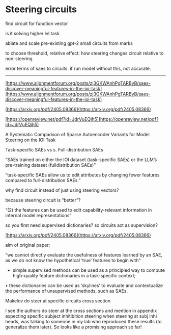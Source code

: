 # Steering circuits

find circuit for function vector

is it solving higher lvl task

ablate and scale pre-existing gpt-2 small circuits from marks

to choose threshold, relative effect: how steering changes circuit relative to non-steering

error terms of saes to circuits. if run model without this, not accurate. 

---

[https://www.alignmentforum.org/posts/zj3GKWAnhPgTARByB/saes-discover-meaningful-features-in-the-ioi-task](https://www.alignmentforum.org/posts/zj3GKWAnhPgTARByB/saes-discover-meaningful-features-in-the-ioi-task)

[https://arxiv.org/pdf/2405.08366](https://arxiv.org/pdf/2405.08366)

[https://openreview.net/pdf?id=JdrVuEQih5](https://openreview.net/pdf?id=JdrVuEQih5)

A Systematic Comparison of Sparse Autoencoder Variants for Model Steering on the IOI Task

Task-specific SAEs vs s. Full-distribution SAEs

“SAEs trained on either the IOI dataset (task-specific SAEs) or the LLM’s pre-training dataset (fulldistribution SAEs)”

“task-specific SAEs allow us to edit attributes by changing fewer features compared to full-distribution SAEs.”

why find circuit instead of just using steering vectors?

because steering circuit is “better”?

“(2) the features can be used to edit capability-relevant information in internal model representations”

so you first need supervised dictionaries? so circuits act as supervision?

[https://arxiv.org/pdf/2405.08366](https://arxiv.org/pdf/2405.08366)

aim of original paper: 

“we cannot directly evaluate the usefulness of features learned by an SAE, as we do
not know the hypothetical ‘true’ features to begin with”

- simple supervised methods can be used as a principled way to compute high-quality
feature dictionaries in a task-specific context;

• these dictionaries can be used as ‘skylines’ to evaluate and contextualize the performance of unsupervised methods, such as SAEs.

Makelov do steer at specific circuits cross section 

I see the authors do steer at the cross sections and mention in appendix expecting specific subject inhitibition steering when steering at subj inhi heads, was talking to someone in my lab who reproduced these results (to generalize them later). So looks like a promising approach so far!